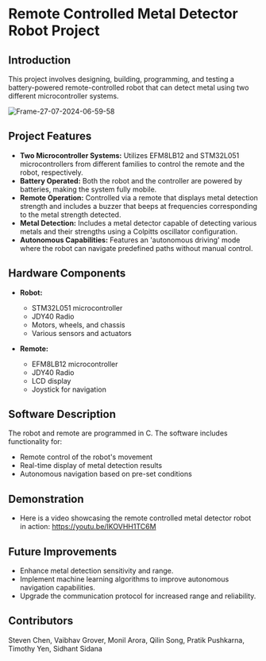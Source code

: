 # Remote Controlled Metal Detector Robot Project

## Introduction

This project involves designing, building, programming, and testing a battery-powered remote-controlled robot that can detect metal using two different microcontroller systems.

![Frame-27-07-2024-06-59-58](https://github.com/user-attachments/assets/edaeab47-03c5-4e80-b535-ddd57738db67)

## Project Features

- **Two Microcontroller Systems:** Utilizes EFM8LB12 and STM32L051 microcontrollers from different families to control the remote and the robot, respectively.
- **Battery Operated:** Both the robot and the controller are powered by batteries, making the system fully mobile.
- **Remote Operation:** Controlled via a remote that displays metal detection strength and includes a buzzer that beeps at frequencies corresponding to the metal strength detected.
- **Metal Detection:** Includes a metal detector capable of detecting various metals and their strengths using a Colpitts oscillator configuration.
- **Autonomous Capabilities:** Features an 'autonomous driving' mode where the robot can navigate predefined paths without manual control.

## Hardware Components

- **Robot:**
  - STM32L051 microcontroller
  - JDY40 Radio
  - Motors, wheels, and chassis
  - Various sensors and actuators

- **Remote:**
  - EFM8LB12 microcontroller
  - JDY40 Radio
  - LCD display
  - Joystick for navigation

## Software Description

The robot and remote are programmed in C. The software includes functionality for:
- Remote control of the robot's movement
- Real-time display of metal detection results
- Autonomous navigation based on pre-set conditions

## Demonstration

- Here is a video showcasing the remote controlled metal detector robot in action: https://youtu.be/IKOVHH1TC6M

## Future Improvements

- Enhance metal detection sensitivity and range.
- Implement machine learning algorithms to improve autonomous navigation capabilities.
- Upgrade the communication protocol for increased range and reliability.

## Contributors
Steven Chen, Vaibhav Grover, Monil Arora, Qilin Song, Pratik Pushkarna, Timothy Yen, Sidhant Sidana
